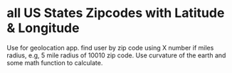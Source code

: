 # all US States Zipcodes with Latitude & Longitude


Use for geolocation app.
find user by zip code using X number if miles radius, e.g, 5 mile radius of 10010 zip code.
Use curvature of the earth and some math function to calculate.
